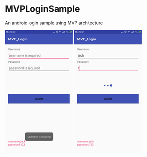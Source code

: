 # MVPLoginSample
An android login sample using MVP architecture 





<img src="https://github.com/JackZhangOnly/MVPLoginSample/blob/master/screenshot/lgin1.jpg" width="220" height="400" alt="图片描述文字"/>

<img src="https://github.com/JackZhangOnly/MVPLoginSample/blob/master/screenshot/login2.jpg" width="220" height="400" alt="图片描述文字"/>
